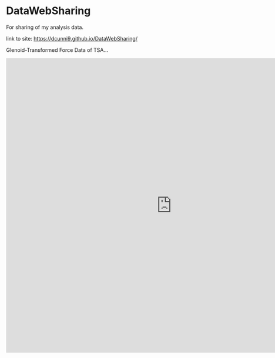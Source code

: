 # DataWebSharing
For sharing of my analysis data.

link to site: https://dcunni9.github.io/DataWebSharing/

Glenoid-Transformed Force Data of TSA...

<iframe width="900" height="800" frameborder="0" scrolling="no" src="https://plotly.com/~dcunni9/3.embed"></iframe>
